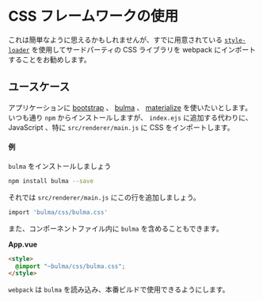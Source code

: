 # CSS フレームワークの使用

これは簡単なように思えるかもしれませんが、すでに用意されている [`style-loader`](https://github.com/webpack/style-loader) を使用してサードパーティの CSS ライブラリを webpack にインポートすることをお勧めします。

## ユースケース

アプリケーションに [bootstrap](http://getbootstrap.com/) 、 [bulma](http://bulma.io/) 、 [materialize](http://materializecss.com/) を使いたいとします。いつも通り `npm` からインストールしますが、 `index.ejs` に追加する代わりに、JavaScript 、特に `src/renderer/main.js` に CSS をインポートします。

#### 例

`bulma` をインストールしましょう

```bash
npm install bulma --save
```

それでは `src/renderer/main.js` にこの行を追加しましょう。

```bash
import 'bulma/css/bulma.css'
```

また、コンポーネントファイル内に `bulma` を含めることもできます。

**App.vue**

```html
<style>
  @import "~bulma/css/bulma.css";
</style>
```

`webpack` は `bulma` を読み込み、本番ビルドで使用できるようにします。
